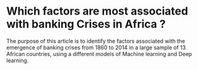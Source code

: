 # Which factors are most associated with banking Crises in Africa ?
The purpose of this article is to identify the factors associated with the emergence of banking crises from 1860 to 2014 in a large sample of 13 African countries, using a different models of Machine learning and Deep learning.
